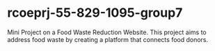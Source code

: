 # rcoeprj-55-829-1095-group7
Mini Project on a Food Waste Reduction Website. This project aims to address food waste by creating a platform that connects food donors.
